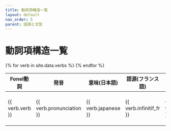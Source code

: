 ```yaml
---
title: 動詞項構造一覧
layout: default
nav_order: 5
parent: 語順と文型
---
```


# 動詞項構造一覧

<table>
  <thead>
    <tr>
      <th>Fonel動詞</th>
      <th>発音</th>
      <th>意味(日本語)</th>
      <th>語源(フランス語)</th>
      <th>x1_役割</th>
      <th>x2_前置詞</th>
      <th>x2_役割</th>
      <th>x2_省略可</th>
      <th>x3_前置詞</th>
      <th>x3_役割</th>
      <th>x3_省略可</th>
      <th>x4_前置詞</th>
      <th>x4_役割</th>
      <th>x4_省略可</th>
      <th>x5_前置詞</th>
      <th>x5_役割</th>
      <th>x5_省略可</th>
    </tr>
  </thead>
  <tbody>
    {% for verb in site.data.verbs %}
    <tr>
      <td>{{ verb.verb }}</td>
      <td>{{ verb.pronunciation }}</td>
      <td>{{ verb.japanese }}</td>
      <td>{{ verb.infinitif_fr }}</td>
      <td>{{ verb.x1_role }}</td>
      <td>{{ verb.x2_preposition }}</td>
      <td>{{ verb.x2_role }}</td>
      <td>{% if verb.x2_optional == "true" %}◯{% else %}―{% endif %}</td>
      <td>{{ verb.x3_preposition }}</td>
      <td>{{ verb.x3_role }}</td>
      <td>{% if verb.x3_optional == "true" %}◯{% else %}―{% endif %}</td>
      <td>{{ verb.x4_preposition }}</td>
      <td>{{ verb.x4_role }}</td>
      <td>{% if verb.x4_optional == "true" %}◯{% else %}―{% endif %}</td>
      <td>{{ verb.x5_preposition }}</td>
      <td>{{ verb.x5_role }}</td>
      <td>{% if verb.x5_optional == "true" %}◯{% else %}―{% endif %}</td>
    </tr>
    {% endfor %}
  </tbody>
</table>
